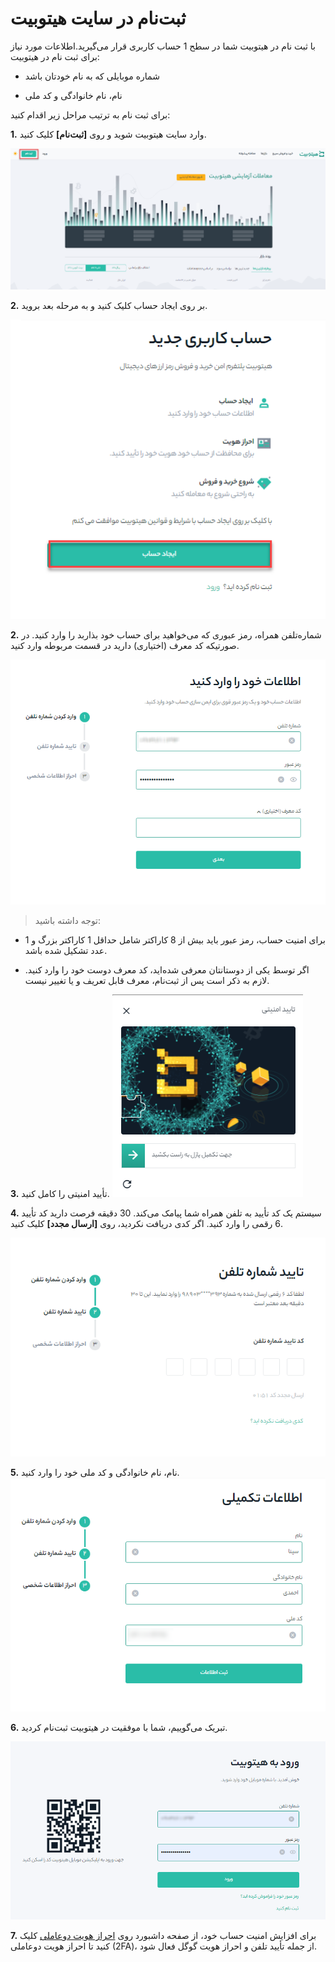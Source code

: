 
# ثبت‌نام در سایت هیتوبیت

با ثبت نام در هیتوبیت شما در سطح 1 حساب کاربری قرار می‌گیرید.اطلاعات مورد نیاز برای ثبت نام در هیتوبیت:

- شماره موبایلی که به نام خودتان باشد

- نام، نام خانوادگی و کد ملی

برای ثبت‌ نام به ترتیب مراحل زیر اقدام کنید:


**1.** وارد سایت  هیتوبیت شوید و روی **[ثبت‌نام]** کلیک کنید.

![photo](How-to-Register-on-Hitobit1.png)

**2.**	بر روی ایجاد حساب کلیک کنید و به مرحله بعد بروید.

![photo](How-to-Register-on-Hitobit2.png)

**2.**	شماره‌تلفن همراه، رمز عبوری که می‌خواهید برای حساب خود بذاربد را وارد کنید. در صورتیکه کد معرف (اختیاری) دارید در قسمت مربوطه وارد کنید. 

![photo](How-to-Register-on-Hitobit3.png)
> توجه داشته باشید:<br/>

-	برای امنیت حساب، رمز عبور باید بیش از 8 کاراکتر شامل حداقل 1 کاراکتر بزرگ و 1 عدد تشکیل شده باشد.<br/>

-	اگر توسط یکی از دوستانتان معرفی شده‌اید، کد معرف دوست خود را وارد کنید. لازم به ذکر است پس از ثبت‌نام، معرف قابل تعریف و یا تغییر نیست. <br/>


**3.**	تأیید امنیتی را کامل کنید.
![photo](How-to-Register-on-Hitobit4.png)

**4.**	سیستم یک کد تأیید به تلفن همراه شما پیامک می‌کند. 30 دقیقه فرصت دارید کد تأیید 6 رقمی را وارد کنید. اگر کدی دریافت نکردید، روی **[ارسال مجدد]** کلیک کنید.

![photo](How-to-Register-on-Hitobit5.png)

**5.**	نام، نام خانوادگی و کد ملی خود را وارد کنید.
![photo](How-to-Register-on-Hitobit6.png)

**6.**	تبریک می‌گوییم، شما با موفقیت در هیتوبیت ثبت‌نام کردید.

![photo](How-to-Register-on-Hitobit7.png)

**7.**	برای افزایش امنیت حساب خود، از صفحه داشبورد روی [احراز هویت دوعاملی](https://github.com/HitoBitCo/FAQDocs/edit/main/Account-Functions/Identity-Verification/How-to-Complete-Identity-Verification/How-to-Complete-Identity-Verification.md) کلیک کنید تا احراز هویت دوعاملی (2FA)، از جمله تأیید تلفن و احراز هویت گوگل فعال شود.


